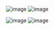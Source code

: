 ![image](https://user-images.githubusercontent.com/7466226/116300922-16510c80-a7bd-11eb-97f9-8c25c4175fa6.png)
![image](https://user-images.githubusercontent.com/7466226/116300946-1ea94780-a7bd-11eb-9fbf-17897a853eaa.png)



![image](https://user-images.githubusercontent.com/7466226/116007129-d9094500-a62b-11eb-9ba8-4d8508aa3189.png)
![image](https://user-images.githubusercontent.com/7466226/116007135-df97bc80-a62b-11eb-993c-03258b2f9c76.png)

